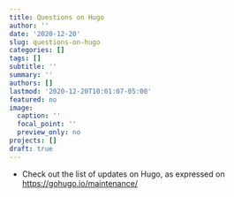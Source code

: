 ```yaml
---
title: Questions on Hugo
author: ''
date: '2020-12-20'
slug: questions-on-hugo
categories: []
tags: []
subtitle: ''
summary: ''
authors: []
lastmod: '2020-12-20T10:01:07-05:00'
featured: no
image:
  caption: ''
  focal_point: ''
  preview_only: no
projects: []
draft: true
---
```


- Check out the list of updates on Hugo, as expressed on 
https://gohugo.io/maintenance/
